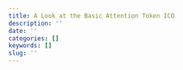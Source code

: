 ```yaml
---
title: A Look at the Basic Attention Token ICO
description: ''
date: ''
categories: []
keywords: []
slug: ''
---
```


